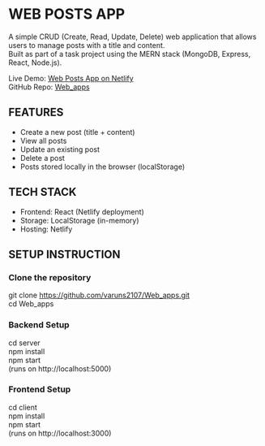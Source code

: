 # WEB POSTS APP

A simple CRUD (Create, Read, Update, Delete) web application that allows users to manage posts with a title and content.  
Built as part of a task project using the MERN stack (MongoDB, Express, React, Node.js).  

Live Demo: [Web Posts App on Netlify](https://webpostapp.netlify.app)  
GitHub Repo: [Web_apps](https://github.com/varuns2107/Web_apps)


## FEATURES
- Create a new post (title + content)
- View all posts
- Update an existing post
- Delete a post
- Posts stored locally in the browser (localStorage)


## TECH STACK
- Frontend: React (Netlify deployment)
- Storage: LocalStorage (in-memory)
- Hosting: Netlify


## SETUP INSTRUCTION

### Clone the repository
git clone https://github.com/varuns2107/Web_apps.git  
cd Web_apps  

### Backend Setup
cd server  
npm install  
npm start  
(runs on http://localhost:5000)  

### Frontend Setup
cd client  
npm install  
npm start  
(runs on http://localhost:3000)  
